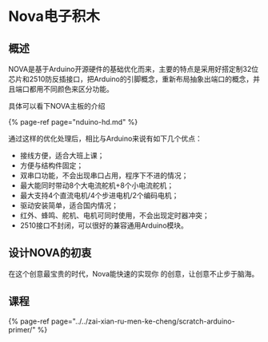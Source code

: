 # Nova电子积木

## 概述

NOVA是基于Arduino开源硬件的基础优化而来，主要的特点是采用好搭定制32位芯片和2510防反插接口，把Arduino的引脚概念，重新布局抽象出端口的概念，并且端口都用不同颜色来区分功能。

具体可以看下NOVA主板的介绍

{% page-ref page="nduino-hd.md" %}

通过这样的优化处理后，相比与Arduino来说有如下几个优点：

* 接线方便，适合大班上课；
* 方便与结构件固定；
* 双串口功能，不会出现串口占用，程序下不进的情况；
* 最大能同时带动8个大电流舵机+8个小电流舵机；
* 最大支持4个直流电机/4个步进电机/2个编码电机；
* 驱动安装简单，适合国内情况；
* 红外、蜂鸣、舵机、电机可同时使用，不会出现定时器冲突；
* 2510接口不封闭，可以很好的兼容通用Arduino模块。

## 设计NOVA的初衷

在这个创意最宝贵的时代，Nova能快速的实现你 的创意，让创意不止步于脑海。

## 课程

{% page-ref page="../../zai-xian-ru-men-ke-cheng/scratch-arduino-primer/" %}


